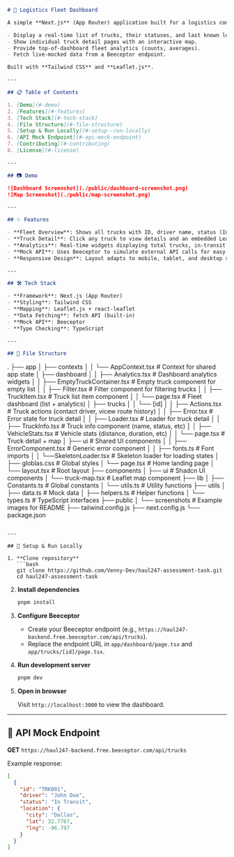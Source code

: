 ```markdown
# 🚚 Logistics Fleet Dashboard

A simple **Next.js** (App Router) application built for a logistics company to:

- Display a real-time list of trucks, their statuses, and last known locations.
- Show individual truck detail pages with an interactive map.
- Provide top-of-dashboard fleet analytics (counts, averages).
- Fetch live-mocked data from a Beeceptor endpoint.

Built with **Tailwind CSS** and **Leaflet.js**.

---

## 📋 Table of Contents

1. [Demo](#-demo)
2. [Features](#-features)
3. [Tech Stack](#-tech-stack)
4. [File Structure](#-file-structure)
5. [Setup & Run Locally](#-setup--run-locally)
6. [API Mock Endpoint](#-api-mock-endpoint)
7. [Contributing](#-contributing)
8. [License](#-license)

---

## 📷 Demo

![Dashboard Screenshot](./public/dashboard-screenshot.png)
![Map Screenshot](./public/map-screenshot.png)

---

## ✨ Features

- **Fleet Overview**: Shows all trucks with ID, driver name, status (In Transit, Idle, Maintenance), and last known city.
- **Truck Detail**: Click any truck to view details and an embedded Leaflet map pinpointing its last location.
- **Analytics**: Real-time widgets displaying total trucks, in-transit count, idle count, average distance covered, etc.
- **Mock API**: Uses Beeceptor to simulate external API calls for easy testing.
- **Responsive Design**: Layout adapts to mobile, tablet, and desktop screens using Tailwind CSS.

---

## 🛠 Tech Stack

- **Framework**: Next.js (App Router)
- **Styling**: Tailwind CSS
- **Mapping**: Leaflet.js + react-leaflet
- **Data Fetching**: fetch API (built-in)
- **Mock API**: Beeceptor
- **Type Checking**: TypeScript

---

## 📂 File Structure
```

.
├── app
│ ├── contexts
│ │ └── AppContext.tsx # Context for shared app state
│ ├── dashboard
│ │ ├── Analytics.tsx # Dashboard analytics widgets
│ │ ├── EmptyTruckContainer.tsx # Empty truck component for empty list
│ │ ├── Filter.tsx # Filter component for filtering trucks
│ │ ├── TruckItem.tsx # Truck list item component
│ │ └── page.tsx # Fleet dashboard (list + analytics)
│ ├── trucks
│ │ └── \[id]
│ │ ├── Actions.tsx # Truck actions (contact driver, vicew route history)
│ │ ├── Error.tsx # Error state for truck detail
│ │ ├── Loader.tsx # Loader for truck detail
│ │ ├── TruckInfo.tsx # Truck info component (name, status, etc)
│ │ ├── VehicleStats.tsx # Vehicle stats (distance, duration, etc)
│ │ └── page.tsx # Truck detail + map
│ ├── ui # Shared UI components
│ │ ├── ErrorComponent.tsx # Generic error component
│ │ ├── fonts.ts # Font imports
│ │ └──SkeletonLoader.tsx # Skeleton loader for loading states
│ ├── globlas.css # Global styles
│ └── page.tsx # Home landing page
│ └── layout.tsx # Root layout
├── components
│ ├── ui # Shadcn UI components
│ └── truck-map.tsx # Leaflet map component
├── lib
│ ├── Constants.ts # Global constants
│ └── utils.ts # Utility functions
├── utils
│ ├── data.ts # Mock data
│ ├── helpers.ts # Helper functions
│ └── types.ts # TypeScript interfaces
├── public
│ └── screenshots # Example images for README
├── tailwind.config.js
├── next.config.js
└── package.json

````

---

## 🚀 Setup & Run Locally

1. **Clone repository**
   ```bash
   git clone https://github.com/Venny-Dev/haul247-assessment-task.git
   cd haul247-assessment-task
````

2. **Install dependencies**

   ```bash
   pnpm install
   ```

3. **Configure Beeceptor**

   - Create your Beeceptor endpoint (e.g., `https://haul247-backend.free.beeceptor.com/api/trucks`).
   - Replace the endpoint URL in `app/dashboard/page.tsx` and `app/trucks/[id]/page.tsx`.

4. **Run development server**

   ```bash
   pnpm dev
   ```

5. **Open in browser**

   Visit `http://localhost:3000` to view the dashboard.

---

## 🔗 API Mock Endpoint

**GET** `https://haul247-backend.free.beeceptor.com/api/trucks`

Example response:

```json
[
  {
    "id": "TRK001",
    "driver": "John Doe",
    "status": "In Transit",
    "location": {
      "city": "Dallas",
      "lat": 32.7767,
      "lng": -96.797
    }
  }
]
```
